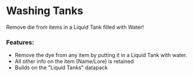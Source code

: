 # Washing Tanks<!--$headerTitle--><!--$pmc:delete-->

Remove die from items in a Liquid Tank filled with Water!<!--$pmc:headerSize-->

### Features:
- Remove the dye from any item by putting it in a Liquid Tank with water. 
- All other info on the item (Name/Lore) is retained
- Builds on the "Liquid Tanks" datapack
